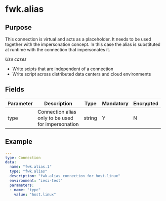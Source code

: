 # fwk.alias
## Purpose
This connection is virtual and acts as a placeholder. It needs to be used together with the impersonation concept. 
In this case the alias is substituted at runtime with the connection that impersonates it. 

*Use cases*
* Write scipts that are independent of a connection
* Write script across distributed data centers and cloud environments


## Fields
|Parameter|Description|Type|Mandatory|Encrypted|
|---------|-----------|----|---------|---------|
|type|Connection alias only to be used for impersonation|string|Y|N|

## Example
```yaml
---
type: Connection
data:
  name: "fwk.alias.1"
  type: "fwk.alias"
  description: "fwk.alias connection for host.linux"
  environment: "iesi-test"
  parameters:
  - name: "type"
    value: "host.linux"
```
